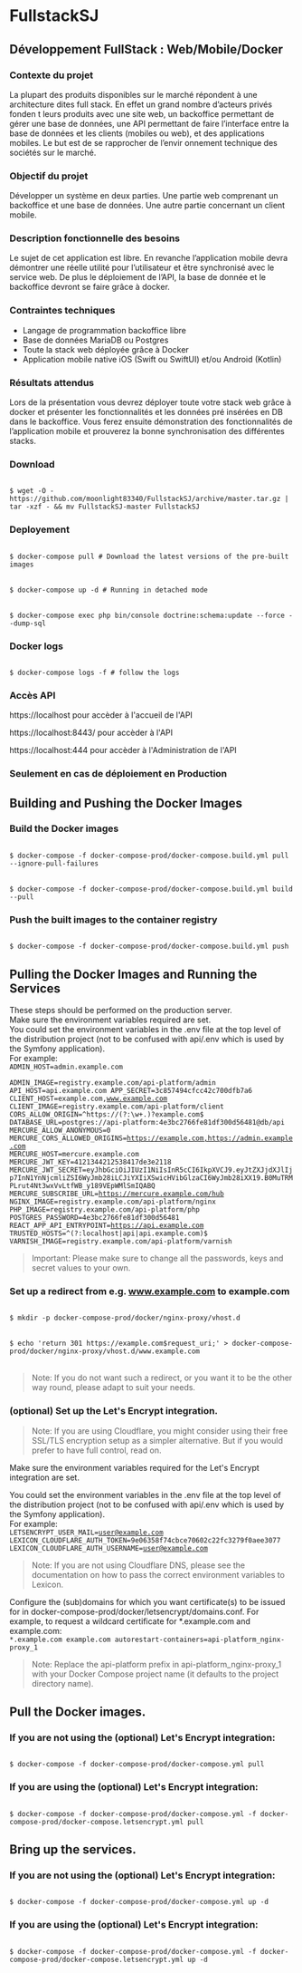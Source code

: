 # FullstackSJ

## Développement FullStack : Web/Mobile/Docker

### Contexte du projet
La plupart des produits disponibles sur le marché répondent à une architecture dites full stack.
En effet un grand nombre d’acteurs privés fonden t leurs produits avec une site web, un
backoffice permettant de gérer une base de données, une API permettant de faire l’interface
entre la base de données et les clients (mobiles ou web), et des applications mobiles. Le but est
de se rapprocher de l’envir onnement technique des sociétés sur le marché.

### Objectif du projet
Développer un système en deux parties. Une partie web comprenant un backoffice et une base
de données. Une autre partie concernant un client mobile.

### Description fonctionnelle des besoins
Le sujet de cet application est libre. En revanche l’application mobile devra démontrer une réelle
utilité pour l’utilisateur et être synchronisé avec le service web. De plus le déploiement de l’API,
la base de donnée et le backoffice devront se faire grâce à docker.

### Contraintes techniques
- Langage de programmation backoffice libre
- Base de données MariaDB ou Postgres
- Toute la stack web déployée grâce à Docker
- Application mobile native iOS (Swift ou SwiftUI) et/ou Android (Kotlin)

### Résultats attendus
Lors de la présentation vous devrez déployer toute votre stack web grâce à docker et présenter
les fonctionnalités et les données pré insérées en DB dans le backoffice. Vous ferez ensuite
démonstration des fonctionnalités de l’application mobile et prouverez la bonne synchronisation
des différentes stacks.

### Download
<code>
$ wget -O - https://github.com/moonlight83340/FullstackSJ/archive/master.tar.gz | tar -xzf - && mv FullstackSJ-master FullstackSJ
</code>

### Deployement
<code>
$ docker-compose pull # Download the latest versions of the pre-built images
</code>
<br/>
<code>
$ docker-compose up -d # Running in detached mode
</code>
<br/>
<code>
$ docker-compose exec php bin/console doctrine:schema:update --force --dump-sql
</code>

### Docker logs
<code>
$ docker-compose logs -f # follow the logs
</code>

### Accès API
https://localhost pour accèder à l'accueil de l'API

https://localhost:8443/ pour accèder à l'API

https://localhost:444 pour accèder à l'Administration de l'API

### Seulement en cas de déploiement en Production

## Building and Pushing the Docker Images

### Build the Docker images
<code>
$ docker-compose -f docker-compose-prod/docker-compose.build.yml pull --ignore-pull-failures
</code>
<br/>
<code>
$ docker-compose -f docker-compose-prod/docker-compose.build.yml build --pull
</code>

### Push the built images to the container registry
<code>
$ docker-compose -f docker-compose-prod/docker-compose.build.yml push
</code>

## Pulling the Docker Images and Running the Services
These steps should be performed on the production server.
<br/>
Make sure the environment variables required are set.
<br/>
You could set the environment variables in the .env file at the top level of the distribution project (not to be confused with api/.env which is used by the Symfony application). 
<br/>
For example:
<code>
ADMIN_HOST=admin.example.com
<br/>
ADMIN_IMAGE=registry.example.com/api-platform/admin
API_HOST=api.example.com
APP_SECRET=3c857494cfcc42c700dfb7a6
CLIENT_HOST=example.com,www.example.com
CLIENT_IMAGE=registry.example.com/api-platform/client
CORS_ALLOW_ORIGIN=^https://(?:\w+\.)?example\.com$
DATABASE_URL=postgres://api-platform:4e3bc2766fe81df300d56481@db/api
MERCURE_ALLOW_ANONYMOUS=0
MERCURE_CORS_ALLOWED_ORIGINS=https://example.com,https://admin.example.com
MERCURE_HOST=mercure.example.com
MERCURE_JWT_KEY=4121344212538417de3e2118
MERCURE_JWT_SECRET=eyJhbGciOiJIUzI1NiIsInR5cCI6IkpXVCJ9.eyJtZXJjdXJlIjp7InN1YnNjcmliZSI6WyJmb28iLCJiYXIiXSwicHVibGlzaCI6WyJmb28iXX19.B0MuTRMPLrut4Nt3wxVvLtfWB_y189VEpWMlSmIQABQ
MERCURE_SUBSCRIBE_URL=https://mercure.example.com/hub
NGINX_IMAGE=registry.example.com/api-platform/nginx
PHP_IMAGE=registry.example.com/api-platform/php
POSTGRES_PASSWORD=4e3bc2766fe81df300d56481
REACT_APP_API_ENTRYPOINT=https://api.example.com
TRUSTED_HOSTS=^(?:localhost|api|api\.example\.com)$
VARNISH_IMAGE=registry.example.com/api-platform/varnish
</code>

<blockquote>
Important: Please make sure to change all the passwords, keys and secret values to your own.
</blockquote>
  
### Set up a redirect from e.g. www.example.com to example.com
<code>
$ mkdir -p docker-compose-prod/docker/nginx-proxy/vhost.d
</code>
<br/>
<code>
$ echo 'return 301 https://example.com$request_uri;' > docker-compose-prod/docker/nginx-proxy/vhost.d/www.example.com
</code>
<br/>
<blockquote>
Note: If you do not want such a redirect, or you want it to be the other way round, please adapt to suit your needs.
</blockquote>

### (optional) Set up the Let's Encrypt integration.
<blockquote>
Note: If you are using Cloudflare, you might consider using their free SSL/TLS encryption setup as a simpler alternative. But if you would prefer to have full control, read on.
</blockquote>
Make sure the environment variables required for the Let's Encrypt integration are set.

You could set the environment variables in the .env file at the top level of the distribution project (not to be confused with api/.env which is used by the Symfony application). 
<br/>
For example:
<code>
LETSENCRYPT_USER_MAIL=user@example.com
LEXICON_CLOUDFLARE_AUTH_TOKEN=9e06358f74cbce70602c22fc3279f0aee3077
LEXICON_CLOUDFLARE_AUTH_USERNAME=user@example.com
</code>
<blockquote>
Note: If you are not using Cloudflare DNS, please see the documentation on how to pass the correct environment variables to Lexicon.
</blockquote>
Configure the (sub)domains for which you want certificate(s) to be issued for in docker-compose-prod/docker/letsencrypt/domains.conf. For example, to request a wildcard certificate for *.example.com and example.com:

<code>
*.example.com example.com autorestart-containers=api-platform_nginx-proxy_1
</code>

<blockquote>
Note: Replace the api-platform prefix in api-platform_nginx-proxy_1 with your Docker Compose project name (it defaults to the project directory name).
</blockquote>

## Pull the Docker images.

### If you are not using the (optional) Let's Encrypt integration:
<code>
$ docker-compose -f docker-compose-prod/docker-compose.yml pull
</code>

### If you are using the (optional) Let's Encrypt integration:
<code>
$ docker-compose -f docker-compose-prod/docker-compose.yml -f docker-compose-prod/docker-compose.letsencrypt.yml pull
</code>

## Bring up the services.

### If you are not using the (optional) Let's Encrypt integration:
<code>
$ docker-compose -f docker-compose-prod/docker-compose.yml up -d
</code>

### If you are using the (optional) Let's Encrypt integration:
<code>
$ docker-compose -f docker-compose-prod/docker-compose.yml -f docker-compose-prod/docker-compose.letsencrypt.yml up -d
</code>


